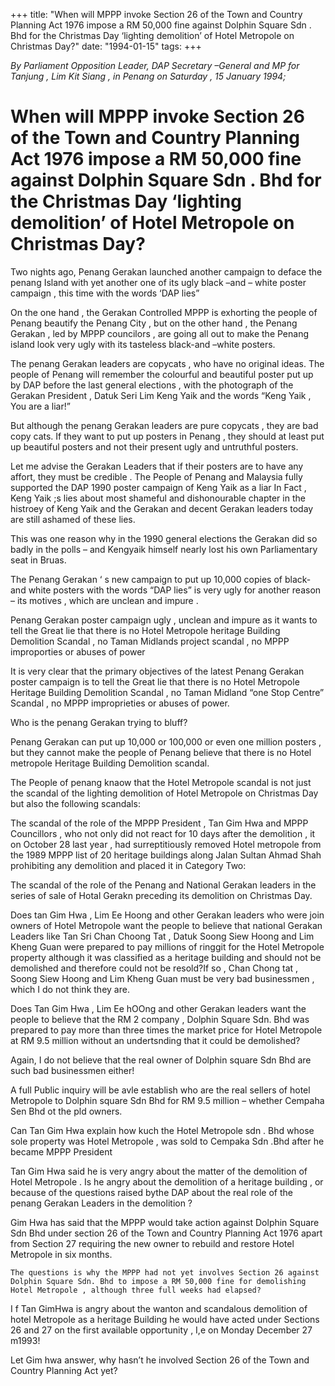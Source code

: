 +++ 
title: "When will MPPP invoke Section 26 of the Town and Country Planning Act 1976 impose a RM 50,000 fine against Dolphin Square Sdn . Bhd for the Christmas Day ‘lighting demolition’ of Hotel Metropole on Christmas Day?"
date: "1994-01-15"
tags:
+++

_By Parliament Opposition Leader, DAP Secretary –General and MP for Tanjung , Lim Kit Siang , in Penang on Saturday  , 15 January 1994;_

# When will MPPP invoke Section 26 of the Town and Country Planning Act 1976 impose a RM 50,000 fine against Dolphin Square Sdn . Bhd for the Christmas Day ‘lighting demolition’ of Hotel Metropole on Christmas Day?

Two nights ago, Penang Gerakan launched another campaign to deface the penang Island with yet another one of its ugly black –and – white poster campaign , this time with the words ‘DAP lies”</u>

On the one hand , the Gerakan Controlled MPPP is exhorting the people  of Penang beautify the Penang City , but on the other hand , the Penang Gerakan , led by MPPP councilors , are going all out to make the Penang island look very ugly with its tasteless black-and –white posters.

The penang Gerakan leaders are copycats , who have no original ideas. The people of Penang will remember the colourful and beautiful poster put up by DAP before the last general elections , with the photograph of the Gerakan President , Datuk Seri Lim Keng Yaik and the words “Keng Yaik , You are a liar!”

But although the penang Gerakan leaders are pure copycats , they are bad copy cats. If they want to put up posters in Penang , they should at least put up beautiful posters and not their present ugly and untruthful posters.

Let me advise the Gerakan Leaders that if their posters are to have any affort, they must be credible . The People of Penang and Malaysia fully supported the DAP 1990 poster campaign of Keng Yaik as a liar In Fact , Keng Yaik ;s lies about most shameful and dishonourable chapter in the histroey of Keng Yaik and the Gerakan and decent Gerakan leaders today are still ashamed of these lies.

This was one reason why in the 1990 general elections the Gerakan did so badly in the polls – and Kengyaik himself nearly lost his own Parliamentary seat in Bruas.

The Penang Gerakan ‘ s new campaign to put up 10,000 copies of black-and white posters with the words “DAP lies” is very ugly for another reason – its motives , which are unclean and impure .

Penang Gerakan poster campaign ugly , unclean and impure as it wants to tell the Great lie that there is no Hotel Metropole heritage Building Demolition Scandal , no Taman Midlands project scandal , no MPPP improporties or abuses of power

It is very clear that the primary objectives of the latest Penang Gerakan poster campaign is to tell the Great lie that there is no Hotel Metropole Heritage Building Demolition Scandal , no Taman Midland “one Stop Centre” Scandal , no MPPP improprieties or abuses of power.

Who is the penang Gerakan trying to bluff?

Penang Gerakan can put up 10,000 or 100,000 or even one million posters , but they cannot make the people of Penang believe that there is no Hotel metropole Heritage Building Demolition scandal.

The People of penang knaow that the Hotel Metropole scandal is not just the scandal of the lighting demolition of Hotel Metropole on Christmas Day but also the following scandals:

The scandal of the role of the MPPP President , Tan Gim Hwa and MPPP Councillors , who not only did not react for 10 days after the demolition , it on October 28 last year , had surreptitiously removed Hotel metropole from the 1989 MPPP list of 20 heritage buildings along Jalan Sultan Ahmad Shah prohibiting any demolition and placed it in Category Two:

The scandal of the role of the Penang and National Gerakan leaders in the series of sale of Hotal Gerakn preceding its demolition on Christmas Day.

Does tan Gim Hwa , Lim Ee Hoong and other Gerakan leaders who were join owners of Hotel Metropole want the people to believe that national Gerakan Leaders like Tan Sri Chan Choong Tat , Datuk Soong Siew Hoong and Lim Kheng Guan were prepared to pay millions of ringgit for the Hotel Metropole  property although it was classified as a heritage building and should not be demolished and therefore could not be resold?If so , Chan Chong tat , Soong Siew Hoong and Lim Kheng Guan must be very bad businessmen , which I do not think they are.

Does Tan Gim Hwa , Lim Ee hOOng and other Gerakan leaders want the people to believe that the RM 2 company , Dolphin Square Sdn. Bhd was prepared to pay more than three times the market price for Hotel Metropole at RM 9.5 million without an undertsnding that it could be demolished?

Again, I do not believe that the real owner of Dolphin square Sdn Bhd are such bad businessmen either!

A full Public inquiry will be avle establish who are the real sellers of hotel Metropole to Dolphin square Sdn Bhd for RM 9.5 million – whether Cempaha Sen Bhd ot the pld owners.

Can Tan Gim Hwa explain how kuch the Hotel Metropole sdn . Bhd whose sole property was Hotel Metropole , was sold to Cempaka Sdn .Bhd after he became MPPP President

Tan Gim Hwa said he is very angry about the matter of the demolition of Hotel Metropole . Is he angry about the demolition of a heritage building , or because of the questions raised bythe DAP about the real role of the penang Gerakan Leaders in the demolition ?

Gim Hwa has said that the MPPP would take action against Dolphin Square Sdn Bhd under section 26 of the Town and Country Planning Act 1976 apart from Section 27 requiring the new owner to rebuild and restore Hotel Metropole in six months.

	The questions is why the MPPP had not yet involves Section 26 against  Dolphin Square Sdn. Bhd to impose a RM 50,000 fine for demolishing Hotel Metropole , although three full weeks had elapsed?

I f Tan GimHwa is angry about the wanton  and scandalous demolition of hotel Metropole as a heritage Building he would have acted under Sections 26 and 27 on the first available opportunity , I,e on Monday December 27 m1993!

Let Gim hwa answer, why hasn’t he involved  Section 26 of the Town and Country Planning Act yet?
 
